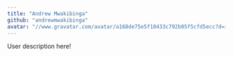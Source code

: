 ```yaml
---
title: "Andrew Mwakibinga"
github: "andrewmwakibinga"
avatar: "//www.gravatar.com/avatar/a168de75e5f10433c792b05f5cfd5ecc?d=identicon"
---
```


User description here!
